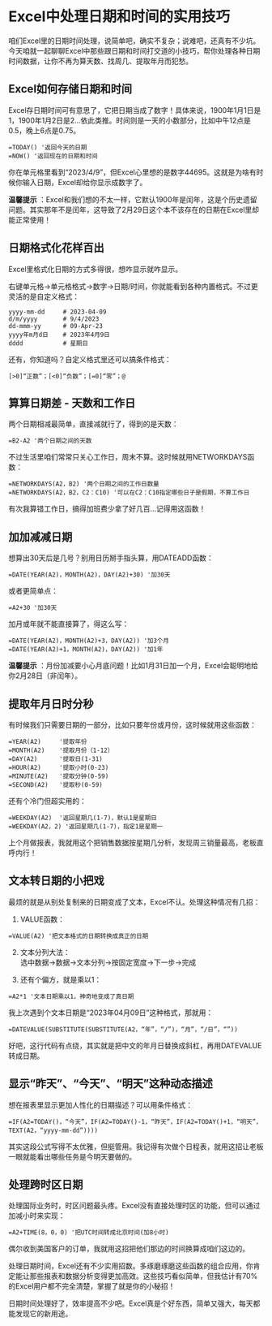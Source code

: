 # Excel中处理日期和时间的实用技巧

咱们Excel里的日期时间处理，说简单吧，确实不复杂；说难吧，还真有不少坑。今天咱就一起聊聊Excel中那些跟日期和时间打交道的小技巧，帮你处理各种日期时间数据，让你不再为算天数、找周几、提取年月而犯愁。

## Excel如何存储日期和时间

Excel存日期时间可有意思了，它把日期当成了数字！具体来说，1900年1月1日是1，1900年1月2日是2...依此类推。时间则是一天的小数部分，比如中午12点是0.5，晚上6点是0.75。
    
    
    =TODAY() '返回今天的日期
    =NOW() '返回现在的日期和时间
    

你在单元格里看到“2023/4/9”，但Excel心里想的是数字44695。这就是为啥有时候你输入日期，Excel却给你显示成数字了。

**温馨提示** ：Excel和我们想的不太一样，它默认1900年是闰年，这是个历史遗留问题。其实那年不是闰年，这导致了2月29日这个本不该存在的日期在Excel里却能正常使用！

## 日期格式化花样百出

Excel里格式化日期的方式多得很，想咋显示就咋显示。

右键单元格→单元格格式→数字→日期/时间，你就能看到各种内置格式。不过更灵活的是自定义格式：
    
    
    yyyy-mm-dd     # 2023-04-09
    d/m/yyyy       # 9/4/2023
    dd-mmm-yy      # 09-Apr-23
    yyyy年m月d日    # 2023年4月9日
    dddd           # 星期日
    

还有，你知道吗？自定义格式里还可以搞条件格式：
    
    
    [>0]“正数”；[<0]“负数”；[=0]“零”；@
    

## 算算日期差 - 天数和工作日

两个日期相减最简单，直接减就行了，得到的是天数：
    
    
    =B2-A2 '两个日期之间的天数
    

不过生活里咱们常常只关心工作日，周末不算。这时候就用NETWORKDAYS函数：
    
    
    =NETWORKDAYS(A2，B2) '两个日期之间的工作日数量
    =NETWORKDAYS(A2，B2，C2：C10) '可以在C2：C10指定哪些日子是假期，不算工作日
    

有次我算错工作日，搞得加班费少拿了好几百...记得用这函数！

## 加加减减日期

想算出30天后是几号？别用日历掰手指头算，用DATEADD函数：
    
    
    =DATE(YEAR(A2)，MONTH(A2)，DAY(A2)+30) '加30天
    

或者更简单点：
    
    
    =A2+30 '加30天
    

加月或年就不能直接算了，得这么写：
    
    
    =DATE(YEAR(A2)，MONTH(A2)+3，DAY(A2)) '加3个月
    =DATE(YEAR(A2)+1，MONTH(A2)，DAY(A2)) '加1年
    

**温馨提示** ：月份加减要小心月底问题！比如1月31日加一个月，Excel会聪明地给你2月28日（非闰年）。

## 提取年月日时分秒

有时候我们只需要日期的一部分，比如只要年份或月份，这时候就用这些函数：
    
    
    =YEAR(A2)     '提取年份
    =MONTH(A2)    '提取月份（1-12）
    =DAY(A2)      '提取日(1-31)
    =HOUR(A2)     '提取小时(0-23)
    =MINUTE(A2)   '提取分钟(0-59)
    =SECOND(A2)   '提取秒(0-59)
    

还有个冷门但超实用的：
    
    
    =WEEKDAY(A2)  '返回星期几(1-7)，默认1是星期日
    =WEEKDAY(A2，2) '返回星期几(1-7)，指定1是星期一
    

上个月做报表，我就用这个把销售数据按星期几分析，发现周三销量最高，老板直呼内行！

## 文本转日期的小把戏

最烦的就是从别处复制来的日期变成了文本，Excel不认。处理这种情况有几招：

  1. VALUE函数：

    
    
    =VALUE(A2) '把文本格式的日期转换成真正的日期
    

  2. 文本分列大法：  
选中数据→数据→文本分列→按固定宽度→下一步→完成

  3. 还有个偏方，就是乘以1：

    
    
    =A2*1 '文本日期乘以1，神奇地变成了真日期
    

我上次遇到个文本日期是“2023年04月09日”这种格式，那就用：
    
    
    =DATEVALUE(SUBSTITUTE(SUBSTITUTE(A2，“年”，“/”)，“月”，“/日”，“”))
    

好吧，这行代码有点绕，其实就是把中文的年月日替换成斜杠，再用DATEVALUE转成日期。

## 显示“昨天”、“今天”、“明天”这种动态描述

想在报表里显示更加人性化的日期描述？可以用条件格式：
    
    
    =IF(A2=TODAY()，“今天”，IF(A2=TODAY()-1，“昨天”，IF(A2=TODAY()+1，“明天”，TEXT(A2，“yyyy-mm-dd”))))
    

其实这段公式写得不太优雅，但挺管用。我记得有次做个日程表，就用这招让老板一眼就能看出哪些任务是今明天要做的。

## 处理跨时区日期

处理国际业务时，时区问题最头疼。Excel没有直接处理时区的功能，但可以通过加减小时来实现：
    
    
    =A2+TIME(8，0，0) '把UTC时间转成北京时间(加8小时)
    

偶尔收到美国客户的订单，我就用这招把他们那边的时间换算成咱们这边的。

处理日期时间，Excel还有不少实用招数。多琢磨琢磨这些函数的组合应用，你肯定能让那些报表和数据分析变得更加高效。这些技巧看似简单，但我估计有70%的Excel用户都不完全清楚，掌握了就是你的小秘招！

日期时间处理好了，效率提高不少吧。Excel真是个好东西，简单又强大，每天都能发现它的新用途。‌​​‌​​‌​‌​​‌‌‌‌​‌​​‌​​​​‌​​‌‌​​​‌​​‌‌​‌​‌‌​​‌‌‌​‌‌​​‌​​​‌‌​​​‌‌‌‌‌​​​‌‌‌‌‌​​​‌‌‌